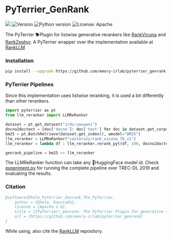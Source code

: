 # PyTerrier_GenRank

![](https://img.shields.io/badge/PRs-welcome-brightgreen)
<img src="https://img.shields.io/badge/Version-1.0-lightblue.svg" alt="Version">
![Python version](https://img.shields.io/badge/lang-python-important)
![License: Apache](https://img.shields.io/badge/License-Apache2.0-yellow.svg)

The PyTerrier 🐕Plugin for listwise generative rerankers like [RankVicuna](https://arxiv.org/abs/2309.15088)
and [RankZephyr](https://arxiv.org/abs/2312.02724). A PyTerrier wrapper over the implementation available at [RankLLM](https://github.com/castorini/rank_llm)

### Installation

```bash
pip install --upgrade https://github.com/emory-irlab/pyterrier_genrank
```

### PyTerrier Pipelines

Since this implementation uses listwise reranking, it is used a bit differently than other rerankers. 

```python
import pyterrier as pt
from llm_reranker import LLMReRanker

dataset = pt.get_dataset("irds:vaswani")
docno2doctext = {doc['docno']: doc['text'] for doc in dataset.get_corpus_iter()}
bm25 = pt.BatchRetrieve(dataset.get_index(), wmodel="BM25")
llm_reranker = LLMReRanker("castorini/rank_vicuna_7b_v1")
llm_reranker = lambda df : llm_reranker.rerank_pyt(df, 100, docno2doctext)

genrank_pipeline = bm25 >> llm_reranker
```
The LLMReRanker function can take any 🤗HuggingFace model id. Check [experiment.py](experiment.py) for running the complete pipeline over TREC-DL 2019 and evaluating the results.

### Citation
```bibtex
@software{Dhole_PyTerrier_Genrank_The_PyTerrier,
    author = {Dhole, Kaustubh},
    license = {Apache-2.0},
    title = {{PyTerrier\_Genrank: The PyTerrier Plugin for generative rerankers}},
    url = {https://github.com/emory-irlab/pyterrier_genrank}
}
```
While using, also cite the [RankLLM](https://github.com/castorini/rank_llm) repository.
